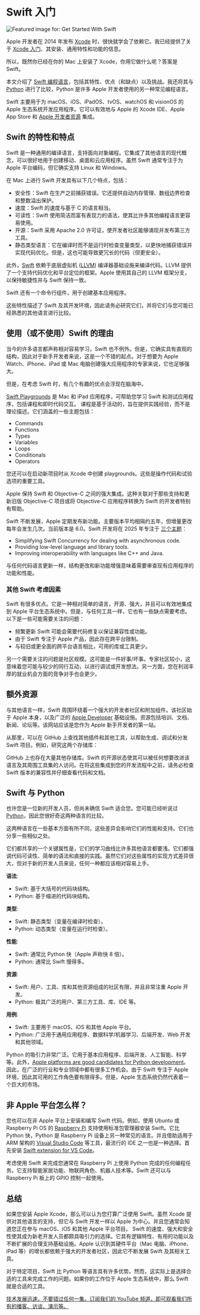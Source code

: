 # Swift 入门

![Featured image for: Get Started With Swift](https://cdn.thenewstack.io/media/2025/03/35db4a14-swift-1024x683.png)

Apple 开发者在 2014 年发布 [Xcode](https://developer.apple.com/xcode/) 时，很快就学会了依赖它。我已经提供了关于 [Xcode 入门](https://thenewstack.io/start-your-apple-coding-journey-with-xcode/)、其安装、通用特性和功能的信息。

所以，既然你已经在你的 Mac 上安装了 Xcode，你用它做什么呢？答案是 Swift。

本文介绍了 [Swift 编程语言](https://www.swift.org/)，包括其特性、优点（和缺点）以及挑战。我还将其与 [Python](https://thenewstack.io/prepare-your-mac-for-python-development/) 进行了比较，Python 是许多 Apple 开发者使用的另一种常见编程语言。

Swift 主要用于为 macOS、iOS、iPadOS、tvOS、watchOS 和 visionOS 的 Apple 生态系统开发应用程序。它可以有效地与 Apple 的 Xcode IDE、Apple App Store 和 [Apple 开发者资源](https://developer.apple.com/) 集成。

## Swift 的特性和特点

Swift 是一种通用的编译语言，支持面向对象编程。它集成了其他语言的现代概念，可以很好地用于创建移动、桌面和云应用程序。虽然 Swift 通常专注于为 Apple 平台编码，但它确实支持 Linux 和 Windows。

在 Mac 上进行 Swift 开发具有以下几个特点，包括：

- 安全性：Swift 在生产之前捕获错误。它还提供自动内存管理、数组边界检查和整数溢出保护。
- 速度：Swift 的速度与基于 C 的语言相当。
- 可读性：Swift 使用简洁而富有表现力的语法，使其比许多其他编程语言更容易使用。
- 开源：Swift 采用 Apache 2.0 许可证，使开发者社区能够涌现并发布第三方工具。
- 静态类型语言：它在编译时而不是运行时检查变量类型，以更快地捕获错误并实现代码优化。但是，这也可能导致更冗长的代码（但更安全）。

此外，[Swift](https://developer.apple.com/swift/) 依赖于底层虚拟机 ([LLVM](https://llvm.org/)) 编译器基础设施来编译代码。LLVM 提供了一个支持代码优化和平台定位的框架。Apple 使用其自己的 LLVM 框架分支，以保持敏捷性并与 Swift 保持一致。

Swift 还有一个命令行组件，用于创建基本应用程序。

这些特性描述了 Swift 及其开发环境，因此请务必研究它们，并将它们与您可能已经熟悉的其他语言进行比较。

## 使用（或不使用）Swift 的理由

当今的许多语言都声称相对容易学习，Swift 也不例外。但是，它确实具有直观的结构，因此对于新手开发者来说，这是一个不错的起点。对于想要为 Apple Watch、iPhone、iPad 或 Mac 电脑创建强大应用程序的专家来说，它也足够强大。

但是，在考虑 Swift 时，有几个有趣的优点会浮现在脑海中。

[Swift Playgrounds](https://developer.apple.com/swift-playground/) 是 Mac 和 iPad 应用程序，可帮助您学习 Swift 和测试应用程序，包括课程和即时代码交互。
课程是基于活动的，旨在提供实践经验，而不是理论描述。它们涵盖的一些主题包括：

- Commands
- Functions
- Types
- Variables
- Loops
- Conditionals
- Operators

您还可以在启动新项目时从 Xcode 中创建 playgrounds。这些是操作代码和试验选项的重要工具。

Apple 保持 Swift 和 Objective-C 之间的强大集成。这种关联对于那些支持和更新旧版 Objective-C 项目或将 Objective-C 应用程序转换为 Swift 的开发者特别有帮助。

Swift 不断发展，Apple 定期发布新功能。主要版本平均相隔约五年，但增量更改每年会发生几次。当前版本是 6.0。Swift 开发将在 2025 年专注于 [三个主题](https://forums.swift.org/t/swift-language-focus-areas-heading-into-2025/76611)：

- Simplifying Swift Concurrency for dealing with asynchronous code.
- Providing low-level language and library tools.
- Improving interoperability with languages like C++ and Java.

与任何代码语言更新一样，结构更改和新功能增强意味着需要审查现有应用程序的功能和性能。

### 其他 Swift 考虑因素

Swift 有很多优点。它是一种相对简单的语言，开源、强大，并且可以有效地集成到 Apple 平台生态系统中。但是，与任何工具一样，它也有一些缺点需要考虑。
以下是一些可能需要关注的问题：

- 频繁更新 Swift 可能会需要代码修复以保证兼容性或功能。
- 由于 Swift 专注于 Apple 产品，因此存在跨平台限制。
- 与较旧或更全面的跨平台语言相比，可用的库或工具更少。

另一个需要关注的问题是社区规模。这可能是一件好事/坏事。专家社区较小，这意味着您可能与较少的同行互动，以进行调试或开发想法。另一方面，您在利润丰厚的就业机会方面的竞争对手也会更少。

## 额外资源

与其他语言一样，Swift 周围环绕着一个强大的开发者社区和附加组件。该社区始于 Apple 本身，以及广泛的 [Apple Developer](https://developer.apple.com/) 基础设施。资源包括培训、文档、新闻、论坛等。该网站应该是您作为 Apple 新手开发者的第一站。

从那里，可以在 GitHub 上查找其他插件和其他工具，以帮助生成、调试和分发 Swift 项目。例如，研究这两个存储库：

GitHub 上也存在大量其他存储库。Swift 的开源状态使其可以被任何想要改进该语言及其周围工具集的人访问。在将这些集成到您的开发流程中之前，请务必检查 Swift 版本的兼容性并仔细查看代码和文档。

## Swift 与 Python

也许您是一位新的开发人员，但尚未确信 Swift 适合您。您可能已经听说过 [Python](https://www.python.org/)，因此您很好奇这两种语言的比较。

这两种语言在一些基本方面有所不同，这些差异会影响它们的性能和支持。它们也分享一些相似之处。

它们都共享的一个关键属性是，它们的学习曲线比许多其他语言都要浅。它们都强调代码可读性、简单的语法和直接的实践。虽然它们对这些属性的实现方式差异很大，但对于新的开发人员来说，任何一种都应该相对容易上手。

**语法**:

- Swift: 基于大括号的代码块结构。
- Python: 基于缩进的代码块结构。

**类型**:

- Swift: 静态类型（变量在编译时检查）。
- Python: 动态类型（变量在运行时检查）。

**性能**:

- Swift: 通常比 Python 快（Apple 声称快 8 倍）。
- Python: 通常比 Swift 慢得多。

**资源**:

- Swift: 用户、工具、库和其他资源组成的社区有限，并且非常注重 Apple 开发。
- Python: 极其广泛的用户、第三方工具、库、IDE 等。

**用例**:

- Swift: 主要用于 macOS、iOS 和其他 Apple 平台。
- Python: 广泛用于通用应用程序、数据科学/机器学习、后端开发、Web 开发和其他领域。

Python 的吸引力非常广泛。它用于基本应用程序、后端开发、人工智能、科学等。此外，[Apple platforms are good candidates for Python development](https://thenewstack.io/prepare-your-mac-for-python-development/)。因此，在广泛的行业和专业领域中都有很多工作机会。由于 Swift 专注于 Apple 环境，因此其可用的工作角色要有限得多。但是，Apple 生态系统仍然代表着一个巨大的市场。

## 非 Apple 平台怎么样？

您也可以在非 Apple 平台上安装和编写 Swift 代码。例如，使用 Ubuntu 或 Raspberry Pi OS 的 [Raspberry Pi](https://thenewstack.io/the-new-2gb-raspberry-pi-5-another-option-for-linux-sysadmins/) 支持使用标准包管理器安装 Swift。它比 Python 快，Python 是 Raspberry Pi 设备上另一种常见的语言。并且借助适用于 ARM 架构的 [Visual Studio Code](https://visualstudio.microsoft.com/) 等工具，最流行的 IDE 之一也是一种选择。首先安装 [Swift extension for VS Code](https://marketplace.visualstudio.com/items?itemName=swiftlang.swift-vscode)。

考虑使用 Swift 来完成您通常在 Raspberry Pi 上使用 Python 完成的任何编程任务。它支持智能家居功能、物联网角色、机器人技术等。Swift 还可以与 Raspberry Pi 板上的 GPIO 控制一起使用。

## 总结

如果您安装 Apple Xcode，那么可以认为您打算广泛使用 Swift。虽然 Xcode 提供对其他语言的支持，但它与 Swift 开发一样以 Apple 为中心。并且您通常会知道您正在参与 macOS、iOS 和其他 Apple 平台项目。
Swift 的速度、强大和安全性使其成为新老开发人员都颇具吸引力的选择。它具有逻辑特性、有用的功能以及不断扩展的合理支持基础设施。Apple 认识到其硬件平台（Mac 电脑、iPhone、iPad 等）的增长都依赖于强大的开发者社区，因此它不断发展 Swift 及其相关工具。

对于特定项目，Swift 比 Python 等语言具有许多优势。然而，这实际上是选择合适的工具来完成工作的问题。如果你的工作位于 Apple 生态系统中，那么 Swift 就是合适的工具。

[技术发展迅速，不要错过任何一集。订阅我们的 YouTube 频道，即可观看我们所有的播客、访谈、演示等。](https://youtube.com/thenewstack?sub_confirmation=1)
